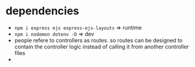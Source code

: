 # dependencies
- `npm i express ejs express-ejs-layouts` => runtime
- `npm i nodemon dotenv -D` => dev
- people refere to controllers as routes. so routes can be designed to contain the controller logic instead of calling it from another controller files 
- 